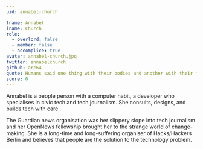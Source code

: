 ```yaml
---
uid: annabel-church

fname: Annabel
lname: Church
role:
  - overlord: false
  - member: false
  - accomplice: true
avatar: annabel-church.jpg
twitter: annabelchurch
github: arc64
quote: Humans said one thing with their bodies and another with their mouths and everyone had to spend time and energy figuring out what they really meant.” – Octavia E. Butler
score: 0
---
```


Annabel is a people person with a computer habit, a developer who specialises in civic tech and tech journalism. She consults, designs, and builds tech with care.

The Guardian news organisation was her slippery slope into tech journalism and her OpenNews fellowship brought her to the strange world of change-making. She is a long-time and long-suffering organiser of Hacks/Hackers Berlin and believes that people are the solution to the technology problem.


